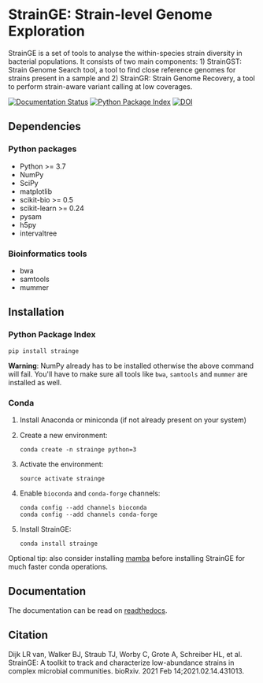 StrainGE: Strain-level Genome Exploration
=========================================

StrainGE is a set of tools to analyse the within-species strain diversity in 
bacterial populations. It consists of two main components: 1) StrainGST: Strain
Genome Search tool, a tool to find close reference genomes for strains present
in a sample and 2) StrainGR: Strain Genome Recovery, a tool to perform
strain-aware variant calling at low coverages.

[![Documentation Status](https://readthedocs.org/projects/strainge/badge/?version=latest)](https://strainge.readthedocs.io/en/latest/?badge=latest)
[![Python Package Index](https://img.shields.io/pypi/v/strainge)](https://pypi.org/project/strainge)
[![DOI](https://zenodo.org/badge/71356920.svg)](https://zenodo.org/badge/latestdoi/71356920)



Dependencies
------------

### Python packages

* Python >= 3.7
* NumPy
* SciPy
* matplotlib
* scikit-bio >= 0.5
* scikit-learn >= 0.24
* pysam
* h5py
* intervaltree

### Bioinformatics tools

* bwa
* samtools
* mummer


Installation
------------

### Python Package Index

`pip install strainge`

**Warning**: NumPy already has to be installed otherwise the above command will fail.
You'll have to make sure all tools like `bwa`, `samtools` and `mummer` are installed as well.

### Conda

1. Install Anaconda or miniconda (if not already present on your system)
2. Create a new environment:

    `conda create -n strainge python=3`
3. Activate the environment:

    `source activate strainge`
4. Enable `bioconda` and `conda-forge` channels:

   ```
   conda config --add channels bioconda
   conda config --add channels conda-forge
   ```
5. Install StrainGE:
   
   `conda install strainge`

Optional tip: also consider installing [mamba](https://github.com/mamba-org/mamba) before installing StrainGE for much 
faster conda operations.


Documentation
-------------

The documentation can be read on [readthedocs](https://strainge.readthedocs.io).

Citation
--------

Dijk LR van, Walker BJ, Straub TJ, Worby C, Grote A, Schreiber HL, et al. StrainGE: A toolkit to track and characterize low-abundance strains in complex microbial communities. bioRxiv. 2021 Feb 14;2021.02.14.431013. 
